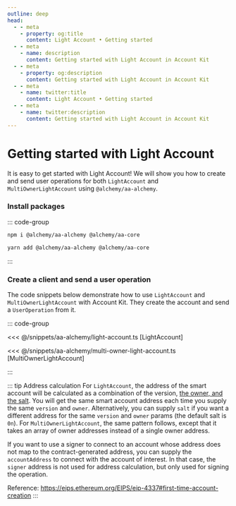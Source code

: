 ```yaml
---
outline: deep
head:
  - - meta
    - property: og:title
      content: Light Account • Getting started
  - - meta
    - name: description
      content: Getting started with Light Account in Account Kit
  - - meta
    - property: og:description
      content: Getting started with Light Account in Account Kit
  - - meta
    - name: twitter:title
      content: Light Account • Getting started
  - - meta
    - name: twitter:description
      content: Getting started with Light Account in Account Kit
---
```


# Getting started with Light Account

It is easy to get started with Light Account! We will show you how to create and send user operations for both `LightAccount` and `MultiOwnerLightAccount` using `@alchemy/aa-alchemy`.

### Install packages

::: code-group

```bash [npm]
npm i @alchemy/aa-alchemy @alchemy/aa-core
```

```bash [yarn]
yarn add @alchemy/aa-alchemy @alchemy/aa-core
```

:::

### Create a client and send a user operation

The code snippets below demonstrate how to use `LightAccount` and `MultiOwnerLightAccount` with Account Kit. They create the account and send a `UserOperation` from it.

::: code-group

<<< @/snippets/aa-alchemy/light-account.ts [LightAccount]

<<< @/snippets/aa-alchemy/multi-owner-light-account.ts [MultiOwnerLightAccount]

:::

::: tip Address calculation
For `LightAccount`, the address of the smart account will be calculated as a combination of the version, [the owner, and the salt](https://github.com/alchemyplatform/light-account/blob/v2.0.0/src/LightAccountFactory.sol#L24-L33). You will get the same smart account address each time you supply the same `version` and `owner`. Alternatively, you can supply `salt` if you want a different address for the same `version` and `owner` params (the default salt is `0n`). For `MultiOwnerLightAccount`, the same pattern follows, except that it takes an array of owner addresses instead of a single owner address.

If you want to use a signer to connect to an account whose address does not map to the contract-generated address, you can supply the `accountAddress` to connect with the account of interest. In that case, the `signer` address is not used for address calculation, but only used for signing the operation.

Reference: https://eips.ethereum.org/EIPS/eip-4337#first-time-account-creation
:::
